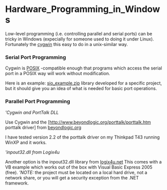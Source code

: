 # Hardware_Programming_in_Windows
Low-level programming (i.e. controlling parallel and
serial ports) can be tricky in Windows (expecially
for someone used to doing it under Linux).
Fortunately the
[cygwin](http://www.cygwin.com/)
this easy to do in a unix-similar way.

### Serial Port Programming

Cygwin is
[POSIX](http://en.wikipedia.org/wiki/POSIX)
-compatible enough that programs which
access the serial port in a POSIX way
will work without modification.

Here is an example:
[sio_example.zip](http://joule.bu.edu/~hazen/edf_tech/sio_example.zip)
library developed for a specific project, but it should give you
an idea of what is needed for basic port operations.

### Parallel Port Programming

*'Cygwin and PortTalk DLL*

Use Cygwin and the
[http://www.beyondlogic.org/porttalk/porttalk.htm
porttalk driver]
from
[beyondlogic.org](http://www.beyondlogic.org/)

I have tested version 2.2 of the porttalk driver on my Thinkpad T43 running WinXP
and it works.

*'inpout32.dll from Logix4u*

Another option is the inpout32.dll library from [logix4u.net](http://logix4u.net/)
This comes with a VB example which works out of the box with Visual Basic Express 2005
(free).  *'NOTE:* the project must be located on a local hard drive, not a network
share, or you will get a security exception from the .NET framework.

